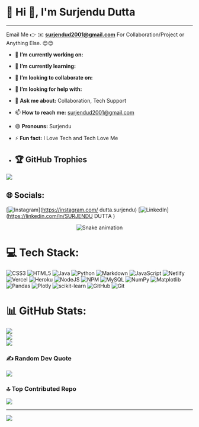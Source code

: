 # 💫 Hi 👋, I'm Surjendu Dutta
****

Email Me 👉 ✉️ **surjendud2001@gmail.com** For Collaboration/Project or Anything Else. 😊😊

- 🔭 **I’m currently working on:** 
- 🌱 **I’m currently learning:** 
- 👯 **I’m looking to collaborate on:** 
- 🤔 **I’m looking for help with:** 
- 💬 **Ask me about:** Collaboration, Tech Support
- 📫 **How to reach me:** surjendud2001@gmail.com
- 😄 **Pronouns:** Surjendu
- ⚡ **Fun fact:** I Love Tech and Tech Love Me

- ## 🏆 GitHub Trophies
![](https://github-profile-trophy.vercel.app/?username=surjendud2&theme=radical&no-frame=false&no-bg=true&margin-w=4)

## 🌐 Socials:
[![Instagram](https://img.shields.io/badge/Instagram-%23E4405F.svg?logo=Instagram&logoColor=white)](https://instagram.com/ dutta.surjendu) [![LinkedIn](https://img.shields.io/badge/LinkedIn-%230077B5.svg?logo=linkedin&logoColor=white)](https://linkedin.com/in/SURJENDU DUTTA  ) 

<!-- Snake Game Repo View -->

<div align="center">
  <img src="https://profile-readme-generator.com/assets/snake.svg" alt="Snake animation" />
</div>

# 💻 Tech Stack:
![CSS3](https://img.shields.io/badge/css3-%231572B6.svg?style=for-the-badge&logo=css3&logoColor=white) ![HTML5](https://img.shields.io/badge/html5-%23E34F26.svg?style=for-the-badge&logo=html5&logoColor=white) ![Java](https://img.shields.io/badge/java-%23ED8B00.svg?style=for-the-badge&logo=openjdk&logoColor=white) ![Python](https://img.shields.io/badge/python-3670A0?style=for-the-badge&logo=python&logoColor=ffdd54) ![Markdown](https://img.shields.io/badge/markdown-%23000000.svg?style=for-the-badge&logo=markdown&logoColor=white) ![JavaScript](https://img.shields.io/badge/javascript-%23323330.svg?style=for-the-badge&logo=javascript&logoColor=%23F7DF1E) ![Netlify](https://img.shields.io/badge/netlify-%23000000.svg?style=for-the-badge&logo=netlify&logoColor=#00C7B7) ![Vercel](https://img.shields.io/badge/vercel-%23000000.svg?style=for-the-badge&logo=vercel&logoColor=white) ![Heroku](https://img.shields.io/badge/heroku-%23430098.svg?style=for-the-badge&logo=heroku&logoColor=white) ![NodeJS](https://img.shields.io/badge/node.js-6DA55F?style=for-the-badge&logo=node.js&logoColor=white) ![NPM](https://img.shields.io/badge/NPM-%23CB3837.svg?style=for-the-badge&logo=npm&logoColor=white) ![MySQL](https://img.shields.io/badge/mysql-4479A1.svg?style=for-the-badge&logo=mysql&logoColor=white) ![NumPy](https://img.shields.io/badge/numpy-%23013243.svg?style=for-the-badge&logo=numpy&logoColor=white) ![Matplotlib](https://img.shields.io/badge/Matplotlib-%23ffffff.svg?style=for-the-badge&logo=Matplotlib&logoColor=black) ![Pandas](https://img.shields.io/badge/pandas-%23150458.svg?style=for-the-badge&logo=pandas&logoColor=white) ![Plotly](https://img.shields.io/badge/Plotly-%233F4F75.svg?style=for-the-badge&logo=plotly&logoColor=white) ![scikit-learn](https://img.shields.io/badge/scikit--learn-%23F7931E.svg?style=for-the-badge&logo=scikit-learn&logoColor=white) ![GitHub](https://img.shields.io/badge/github-%23121011.svg?style=for-the-badge&logo=github&logoColor=white) ![Git](https://img.shields.io/badge/git-%23F05033.svg?style=for-the-badge&logo=git&logoColor=white)
# 📊 GitHub Stats:
![](https://github-readme-stats.vercel.app/api?username=surjendud2&theme=dark&hide_border=false&include_all_commits=true&count_private=true)<br/>
![](https://nirzak-streak-stats.vercel.app/?user=surjendud2&theme=dark&hide_border=false)<br/>
![](https://github-readme-stats.vercel.app/api/top-langs/?username=surjendud2&theme=dark&hide_border=false&include_all_commits=true&count_private=true&layout=compact)


### ✍️ Random Dev Quote
![](https://quotes-github-readme.vercel.app/api?type=horizontal&theme=radical)

### 🔝 Top Contributed Repo
![](https://github-contributor-stats.vercel.app/api?username=surjendud2&limit=5&theme=dark&combine_all_yearly_contributions=true)

---
[![](https://visitcount.itsvg.in/api?id=surjendud2&icon=0&color=0)](https://visitcount.itsvg.in)

<!-- Proudly created with GPRM ( https://gprm.itsvg.in ) -->
